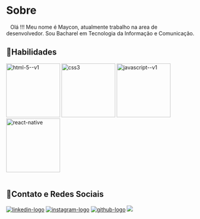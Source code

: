 <h1>Sobre</h1> 

&ensp; Olá !!!
Meu nome é Maycon, atualmente trabalho na area de desenvolvedor.
Sou Bacharel em Tecnologia da Informação e Comunicação.
<br>

<h2>🚀Habilidades</h2>
<div>
<img width="144" height="144" src="https://img.icons8.com/color/144/html-5--v1.png" alt="html-5--v1"/>
<img width="144" height="144" src="https://img.icons8.com/color/144/css3.png" alt="css3"/> 
<img width="144" height="144" src="https://img.icons8.com/color/144/javascript--v1.png" alt="javascript--v1"/>
<img width="144" height="144" src="https://img.icons8.com/color/144/react-native.png" alt="react-native"/>
</div>

<br>
<h2>📱Contato e Redes Sociais</h2>
  
  <a href="https://www.linkedin.com/in/maycon-ant%C3%B4nio-daniel-a01883139/" target="blank"> <img src= "https://img.shields.io/badge/LinkedIn-0077B5?style=for-the-badge&logo=linkedin&logoColor=white" alt= "linkedin-logo"/></a> 
  <a href="https://www.instagram.com/mayconantoniio/" target="blank"> <img src="https://img.shields.io/badge/Instagram-E4405F?style=for-the-badge&logo=instagram&logoColor=white" alt="instagram-logo"/></a>
  <a href="https://github.com/MayconAntonioDaniel" target="blank"><img src="https://img.shields.io/badge/GitHub-100000?style=for-the-badge&logo=github&logoColor=white" alt="github-logo"/></a>
  <a href="mailto:mayconapd@gmail.com" target="blank"><img src="https://img.shields.io/badge/Gmail-D14836?style=for-the-badge&logo=gmail&logoColor=white"/></a>

  
